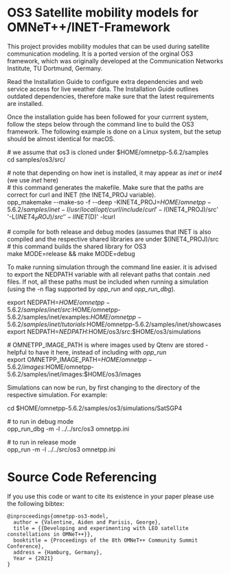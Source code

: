 # OS3 Satellite mobility models for OMNeT++/INET-Framework

This project provides mobility modules that can be used during satellite communication modeling. It is a ported version of the orginal OS3 framework, which was originally developed at the Communication Networks Institute, TU Dortmund, Germany.

Read the Installation Guide to configure extra dependencies and web service access for live weather data. The Installation Guide outlines outdated dependencies, therefore make sure that the latest requirements are installed.

Once the installation guide has been followed for your currrent system, follow the steps below through the command line to build the OS3 framework. The following example is done on a Linux system, but the setup should be almost identical for macOS.

\# we assume that os3 is cloned under $HOME/omnetpp-5.6.2/samples  
cd samples/os3/src/  
  
\# note that depending on how inet is installed, it may appear as _inet_ or _inet4_ (we use _inet_ here)  
\# this command generates the makefile. Make sure that the paths are correct for curl and INET (the INET4_PROJ variable).  
opp_makemake --make-so -f --deep -KINET4_PROJ=$HOME/omnetpp-5.6.2/samples/inet -I/usr/local/opt/curl/include/curl '-I$(INET4_PROJ)/src' '-L$(INET4_PROJ)/src' '-lINET$(D)' -lcurl  

\# compile for both release and debug modes (assumes that INET is also compiled and the respective shared libraries are under $(INET4_PROJ)/src  
\# this command builds the shared library for OS3  
make MODE=release && make MODE=debug  

To make running simulation through the command line easier. it is advised to export the NEDPATH variable with all relevant paths that contain .ned files. If not, all these paths must be included when running a simulation (using the -n flag supported by _opp_run_ and _opp_run_dbg_).  


export NEDPATH=$HOME/omnetpp-5.6.2/samples/inet/src:$HOME/omnetpp-5.6.2/samples/inet/examples:$HOME/omnetpp-5.6.2/samples/inet/tutorials:$HOME/omnetpp-5.6.2/samples/inet/showcases  
export NEDPATH=$NEDPATH:$HOME/os3/src:$HOME/os3/simulations  

\# OMNETPP_IMAGE_PATH is where images used by Qtenv are stored - helpful to have it here, instead of including with _opp_run_  
export OMNETPP_IMAGE_PATH=$HOME/omnetpp-5.6.2/images:$HOME/omnetpp-5.6.2/samples/inet/images:$HOME/os3/images  

Simulations can now be run, by first changing to the directory of the respective simulation. For example:  

cd $HOME/omnetpp-5.6.2/samples/os3/simulations/SatSGP4  

\# to run in debug mode  
opp_run_dbg -m -l ../../src/os3 omnetpp.ini  

\# to run in release mode  
opp_run -m -l ../../src/os3 omnetpp.ini  

# Source Code Referencing
If you use this code or want to cite its existence in your paper please use the following bibtex:
```
@inproceedings{omnetpp-os3-model,
  author = {Valentine, Aiden and Parisis, George},
  title = {{Developing and experimenting with LEO satellite constellations in OMNeT++}},
  booktitle = {Proceedings of the 8th OMNeT++ Community Summit Conference},
  address = {Hamburg, Germany},
  Year = {2021}
}
```
